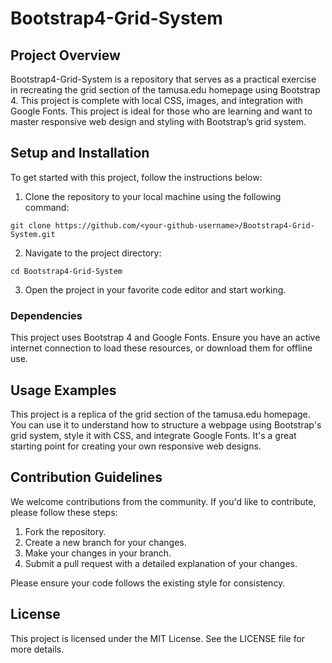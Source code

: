 # Bootstrap4-Grid-System

## Project Overview
Bootstrap4-Grid-System is a repository that serves as a practical exercise in recreating the grid section of the tamusa.edu homepage using Bootstrap 4. This project is complete with local CSS, images, and integration with Google Fonts. This project is ideal for those who are learning and want to master responsive web design and styling with Bootstrap’s grid system. 

## Setup and Installation
To get started with this project, follow the instructions below:

1. Clone the repository to your local machine using the following command:
```
git clone https://github.com/<your-github-username>/Bootstrap4-Grid-System.git
```
2. Navigate to the project directory:
```
cd Bootstrap4-Grid-System
```
3. Open the project in your favorite code editor and start working.

### Dependencies
This project uses Bootstrap 4 and Google Fonts. Ensure you have an active internet connection to load these resources, or download them for offline use.

## Usage Examples
This project is a replica of the grid section of the tamusa.edu homepage. You can use it to understand how to structure a webpage using Bootstrap's grid system, style it with CSS, and integrate Google Fonts. It's a great starting point for creating your own responsive web designs.

## Contribution Guidelines
We welcome contributions from the community. If you'd like to contribute, please follow these steps:

1. Fork the repository.
2. Create a new branch for your changes.
3. Make your changes in your branch.
4. Submit a pull request with a detailed explanation of your changes.

Please ensure your code follows the existing style for consistency.

## License
This project is licensed under the MIT License. See the LICENSE file for more details.